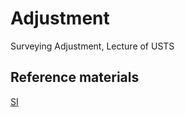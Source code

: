 # Adjustment
Surveying Adjustment, Lecture of USTS


## Reference materials

[SI](http://www.gis.uni-stuttgart.de/edu/study/mscgeo/SI/)

